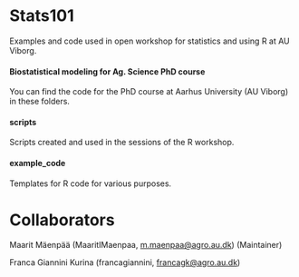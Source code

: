 # Stats101
Examples and code used in open workshop for statistics and using R at AU Viborg. 

#### Biostatistical modeling for Ag. Science PhD course
You can find the code for the PhD course at Aarhus University (AU Viborg) in these folders.

#### scripts
Scripts created and used in the sessions of the R workshop.

#### example_code
Templates for R code for various purposes.

# Collaborators 
Maarit Mäenpää (MaaritIMaenpaa, m.maenpaa@agro.au.dk) (Maintainer)

Franca Giannini Kurina (francagiannini, francagk@agro.au.dk)

